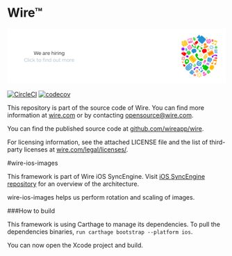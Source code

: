 # Wire™

[![Wire logo](https://github.com/wireapp/wire/blob/master/assets/header-small.png?raw=true)](https://wire.com/jobs/)


[![CircleCI](https://circleci.com/gh/wireapp/wire-ios-images.svg?style=shield)](https://circleci.com/gh/wireapp/wire-ios-images) [![codecov](https://codecov.io/gh/wireapp/wire-ios-images/branch/develop/graph/badge.svg)](https://codecov.io/gh/wireapp/wire-ios-images)

This repository is part of the source code of Wire. You can find more information at [wire.com](https://wire.com) or by contacting opensource@wire.com.

You can find the published source code at [github.com/wireapp/wire](https://github.com/wireapp/wire).

For licensing information, see the attached LICENSE file and the list of third-party licenses at [wire.com/legal/licenses/](https://wire.com/legal/licenses/).

#wire-ios-images

This framework is part of Wire iOS SyncEngine. Visit [iOS SyncEngine repository](http://github.com/wireapp/zmessaging-cocoa) for an overview of the architecture.

wire-ios-images helps us perform rotation and scaling of images.


###How to build

This framework is using Carthage to manage its dependencies. To pull the dependencies binaries, `run carthage bootstrap --platform ios`.

You can now open the Xcode project and build.
